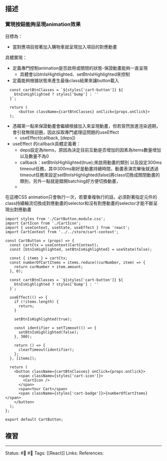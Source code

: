 ## 描述


### 實現按鈕能夠呈現animation效果
目標為：
- 當對應項目按著加入購物車就呈現加入項目的對應動畫

具體實現：

- 定義專門控制animation是否啟用或關閉的狀態-保證動畫能夠一直呈現
	- 具體會以btnIsHightlighted、setBtnIsHighlighted來控制
- 定義能夠根據狀態來產生最後class結果來讓button載入
```
  const cartBtnClasses = `${styles['cart-button']} ${
    btnIsHighlighted ? styles['bump'] : ''
  }`;

  return (
	  <button className={cartBtnClasses} onClick={props.onClick}>
  );
```
- 憑藉第一點來保證動畫會繼續根據加入來呈現動畫，但若貿然放進渲染週期，會引發無限迴圈，因此採取專門處理這問題的useEffect
	- useEffect(callback, \[deps\])
- useEffect 的callback具體定義著：
	- deps設定為items，原因為決定目前互動是否增加的因素為items數量增加以及數量不為0
	- callback：setBtnIsHighlighted(true);來啟用動畫的類別 以及設定300ms timeout任務，其中300ms剛好是動畫持續時間，動畫表演完畢後就透過timeout任務來設定setBtnIsHighlighted(false)將class切換成關閉動畫的類別，另外一點就是錯開batching好方便切換動畫，
	- 


在這裡CSS animation只會執行一次，若要重複執行的話，必須對著指定元件的class持續輪流切換成對應動畫的selector和沒有對應動畫的selector才能不斷呈現出對應動畫


```
import styles from './CartButton.module.css';
import CartIcon from './CartIcon';
import { useContext, useState, useEffect } from 'react';
import CartContext from '../../store/cart-context';

const CartButton = (props) => {
  const cartCtx = useContext(CartContext);
  const [btnIsHighlighted, setBtnIsHighlighted] = useState(false);

  const { items } = cartCtx;
  const numberOfCartItems = items.reduce((curNumber, item) => {
    return curNumber + item.amount;
  }, 0);

  const cartBtnClasses = `${styles['cart-button']} ${
    btnIsHighlighted ? styles['bump'] : ''
  }`;

  useEffect(() => {
    if (!items.length) {
      return;
    }

    setBtnIsHighlighted(true);

    const identifier = setTimeout(() => {
      setBtnIsHighlighted(false);
    }, 300);

    return () => {
      clearTimeout(identifier);
    };
  }, [items]);

  return (
    <button className={cartBtnClasses} onClick={props.onClick}>
      <span className={styles['cart-icon']}>
        <CartIcon />
      </span>
      <span>Your Cart</span>
      <span className={styles['cart-badge']}>{numberOfCartItems}</span>
    </button>
  );
};

export default CartButton;

```

## 複習


---
Status: #🌱 #📓 
Tags:
[[React]]
Links:
References: